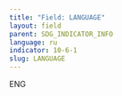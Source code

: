 ```yaml
---
title: "Field: LANGUAGE"
layout: field
parent: SDG_INDICATOR_INFO
language: ru
indicator: 10-6-1
slug: LANGUAGE
---
```

ENG